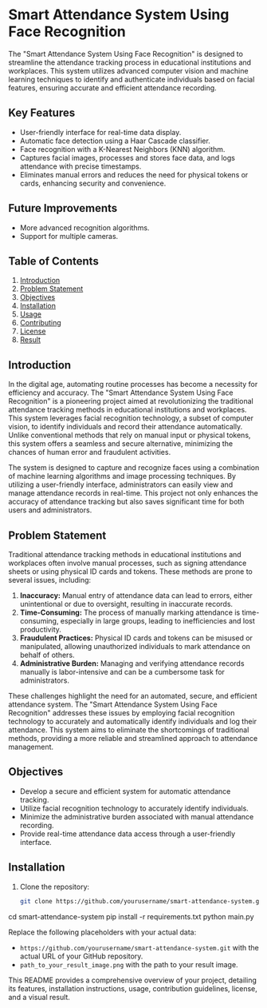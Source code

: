 # Smart Attendance System Using Face Recognition

The "Smart Attendance System Using Face Recognition" is designed to streamline the attendance tracking process in educational institutions and workplaces. This system utilizes advanced computer vision and machine learning techniques to identify and authenticate individuals based on facial features, ensuring accurate and efficient attendance recording.

## Key Features
- User-friendly interface for real-time data display.
- Automatic face detection using a Haar Cascade classifier.
- Face recognition with a K-Nearest Neighbors (KNN) algorithm.
- Captures facial images, processes and stores face data, and logs attendance with precise timestamps.
- Eliminates manual errors and reduces the need for physical tokens or cards, enhancing security and convenience.

## Future Improvements
- More advanced recognition algorithms.
- Support for multiple cameras.

## Table of Contents
1. [Introduction](#introduction)
2. [Problem Statement](#problem-statement)
3. [Objectives](#objectives)
4. [Installation](#installation)
5. [Usage](#usage)
6. [Contributing](#contributing)
7. [License](#license)
8. [Result](#result)

## Introduction
In the digital age, automating routine processes has become a necessity for efficiency and accuracy. The "Smart Attendance System Using Face Recognition" is a pioneering project aimed at revolutionizing the traditional attendance tracking methods in educational institutions and workplaces. This system leverages facial recognition technology, a subset of computer vision, to identify individuals and record their attendance automatically. Unlike conventional methods that rely on manual input or physical tokens, this system offers a seamless and secure alternative, minimizing the chances of human error and fraudulent activities.

The system is designed to capture and recognize faces using a combination of machine learning algorithms and image processing techniques. By utilizing a user-friendly interface, administrators can easily view and manage attendance records in real-time. This project not only enhances the accuracy of attendance tracking but also saves significant time for both users and administrators.

## Problem Statement
Traditional attendance tracking methods in educational institutions and workplaces often involve manual processes, such as signing attendance sheets or using physical ID cards and tokens. These methods are prone to several issues, including:
1. **Inaccuracy:** Manual entry of attendance data can lead to errors, either unintentional or due to oversight, resulting in inaccurate records.
2. **Time-Consuming:** The process of manually marking attendance is time-consuming, especially in large groups, leading to inefficiencies and lost productivity.
3. **Fraudulent Practices:** Physical ID cards and tokens can be misused or manipulated, allowing unauthorized individuals to mark attendance on behalf of others.
4. **Administrative Burden:** Managing and verifying attendance records manually is labor-intensive and can be a cumbersome task for administrators.

These challenges highlight the need for an automated, secure, and efficient attendance system. The "Smart Attendance System Using Face Recognition" addresses these issues by employing facial recognition technology to accurately and automatically identify individuals and log their attendance. This system aims to eliminate the shortcomings of traditional methods, providing a more reliable and streamlined approach to attendance management.

## Objectives
- Develop a secure and efficient system for automatic attendance tracking.
- Utilize facial recognition technology to accurately identify individuals.
- Minimize the administrative burden associated with manual attendance recording.
- Provide real-time attendance data access through a user-friendly interface.

## Installation
1. Clone the repository:
   ```bash
   git clone https://github.com/yourusername/smart-attendance-system.git

cd smart-attendance-system
pip install -r requirements.txt
python main.py

Replace the following placeholders with your actual data:
- `https://github.com/yourusername/smart-attendance-system.git` with the actual URL of your GitHub repository.
- `path_to_your_result_image.png` with the path to your result image.

This README provides a comprehensive overview of your project, detailing its features, installation instructions, usage, contribution guidelines, license, and a visual result.
